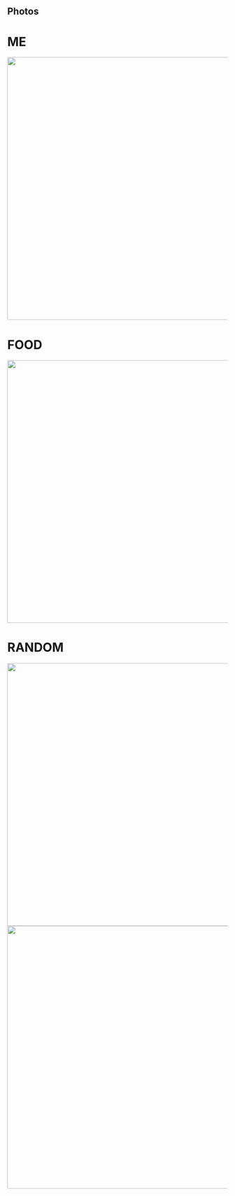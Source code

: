 ## Photos

# ME
<img src="https://user-images.githubusercontent.com/107370738/175841222-97ccab86-48ef-42ee-b4e0-afd7abcd9dcf.PNG" width="600" />

# FOOD
<img src="https://user-images.githubusercontent.com/107370738/175841625-ff80a1d5-0ec6-4fa0-8bd3-4ba736025422.JPG" width="600" />


# RANDOM
<img src="https://user-images.githubusercontent.com/107370738/175841069-25be80b3-a295-4532-9e0b-af990628af67.JPG" width="600" />
<img src="https://user-images.githubusercontent.com/107370738/175841301-5e0f5af9-4e95-46b2-abe5-05d84669d6a9.jpg" width="600" />
